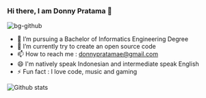 ### Hi there, I am Donny Pratama 👋
![bg-github](https://user-images.githubusercontent.com/64658351/173403870-b693fa7d-4d56-4ce1-8f35-2cd491c235cf.png)

- 💼 I’m pursuing a Bachelor of Informatics Engineering Degree
- 🌱 I’m currently try to create an open source code
- 📫 How to reach me : donnypratamae@gmail.com
- 😄 I'm natively speak Indonesian and intermediate speak English
- ⚡ Fun fact : I love code, music and gaming

![Github stats](https://github-readme-stats.vercel.app/api?username=donnypratamae&theme=tokyonight&show_icons=true&count_private=true)
